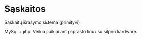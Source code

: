 # Sąskaitos
Sąskaitų išrašymo sistema (primityvi)

MySql + php. Veikia puikiai ant paprasto linux su silpnu hardware. 
